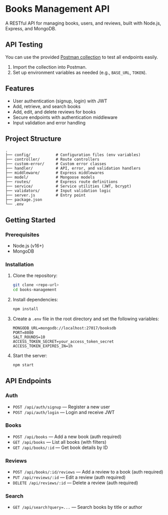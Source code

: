 # Books Management API

A RESTful API for managing books, users, and reviews, built with Node.js, Express, and MongoDB.

## API Testing

You can use the provided [Postman collection](./books-management.postman_collection.json) to test all endpoints easily.

1. Import the collection into Postman.
2. Set up environment variables as needed (e.g., `BASE_URL`, `TOKEN`).

## Features

- User authentication (signup, login) with JWT
- Add, retrieve, and search books
- Add, edit, and delete reviews for books
- Secure endpoints with authentication middleware
- Input validation and error handling

## Project Structure

```
.
├── config/           # Configuration files (env variables)
├── controller/       # Route controllers
├── custom-error/     # Custom error classes
├── handler/          # API, error, and validation handlers
├── middleware/       # Express middlewares
├── model/            # Mongoose models
├── routes/           # Express route definitions
├── service/          # Service utilities (JWT, bcrypt)
├── validators/       # Input validation logic
├── server.js         # Entry point
├── package.json
└── .env
```

## Getting Started

### Prerequisites

- Node.js (v16+)
- MongoDB

### Installation

1. Clone the repository:

   ```sh
   git clone <repo-url>
   cd books-management
   ```

2. Install dependencies:

   ```sh
   npm install
   ```

3. Create a `.env` file in the root directory and set the following variables:

   ```
   MONGODB_URL=mongodb://localhost:27017/booksdb
   PORT=8080
   SALT_ROUNDS=10
   ACCESS_TOKEN_SECRET=your_access_token_secret
   ACCESS_TOKEN_EXPIRES_IN=1h
   ```

4. Start the server:
   ```sh
   npm start
   ```

## API Endpoints

### Auth

- `POST /api/auth/signup` — Register a new user
- `POST /api/auth/login` — Login and receive JWT

### Books

- `POST /api/books` — Add a new book (auth required)
- `GET /api/books` — List all books (with filters)
- `GET /api/books/:id` — Get book details by ID

### Reviews

- `POST /api/books/:id/reviews` — Add a review to a book (auth required)
- `PUT /api/reviews/:id` — Edit a review (auth required)
- `DELETE /api/reviews/:id` — Delete a review (auth required)

### Search

- `GET /api/search?query=...` — Search books by title or author
